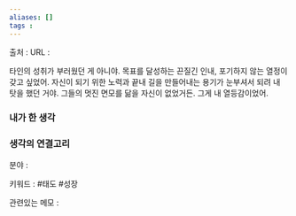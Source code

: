 ```yaml
---
aliases: []
tags :
---
```

출처 : 
URL : 

타인의 성취가 부러웠던 게 아니야. 목표를 달성하는 끈질긴 인내, 포기하지 않는 열정이 갖고 싶었어. 자신이 되기 위한 노력과 끝내 길을 만들어내는 용기가 눈부셔서 되려 내 탓을 했던 거야. 그들의 멋진 면모를 닮을 자신이 없었거든. 그게 내 열등감이었어.

### 내가 한 생각

### 생각의 연결고리
분야 : 

키워드 : #태도 #성장

관련있는 메모 : 